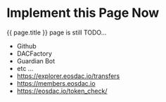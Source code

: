 **Implement** this Page **Now**
===

{{ page.title }} page is still TODO...

 * Github
 * DACFactory
 * Guardian Bot
 * etc ...
 * https://explorer.eosdac.io/transfers
 * https://members.eosdac.io
 * https://eosdac.io/token_check/